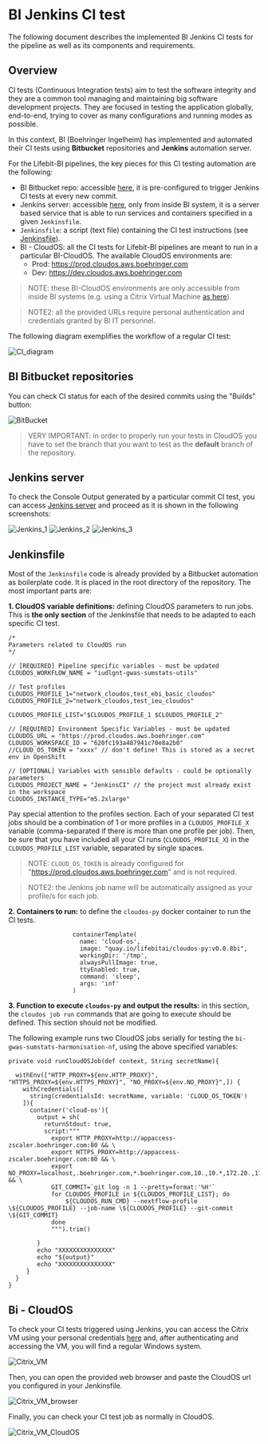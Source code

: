 # BI Jenkins CI test

The following document describes the implemented BI Jenkins CI tests for the
pipeline as well as its components and requirements.

## Overview

CI tests (Continuous Integration tests) aim to test the software integrity
and they are a common tool managing and maintaining big software development
projects. They are focused in testing the application globally, end-to-end,
trying to cover as many configurations and running modes
as possible.

In this context, BI (Boehringer Ingelheim) has implemented and automated
their CI tests using **Bitbucket** repositories and **Jenkins** automation server.

For the Lifebit-BI pipelines, the key pieces for this CI testing
automation are the following:

- BI Bitbucket repo: accessible [here](https://bitbucket.biscrum.com/projects/IUDLGNT/repos),
it is pre-configured to trigger Jenkins CI tests at every new commit.
- Jenkins server: accessible [here](https://jenkins-iudlgnt-cd.apps.eu-dev.ocp.aws.boehringer.com/), only from inside
BI system, it is a server based service that is able to run services and containers
specified in a given `Jenkinsfile`.
- `Jenkinsfile`: a script (text file) containing the CI test
instructions (see [Jenkinsfile](#jenkinsfile)).
- BI - CloudOS: all the CI tests for Lifebit-BI pipelines are meant
to run in a particular BI-CloudOS. The available CloudOS environments are:
    * Prod: https://prod.cloudos.aws.boehringer.com
    * Dev: https://dev.cloudos.aws.boehringer.com

> NOTE: these BI-CloudOS environments are only accessible from inside
BI systems (e.g. using a Citrix Virtual Machine [as here](https://myworkspace-eu.boehringer-ingelheim.com/vpn/index.html)).

> NOTE2: all the provided URLs require personal authentication and
credentials granted by BI IT personnel.

The following diagram exemplifies the workflow of a regular CI test:

![CI_diagram](ci_diagram.png)

## BI Bitbucket repositories

You can check CI status for each of the desired commits using the "Builds" button:

![BitBucket](bitbucket.png)


> VERY IMPORTANT: in order to properly run your tests in CloudOS you have to set the branch that you want to test as the
**default** branch of the repository.

## Jenkins server

To check the Console Output generated by a particular commit CI test, you can access
[Jenkins server](https://jenkins-iudlgnt-cd.apps.eu-dev.ocp.aws.boehringer.com/)
and proceed as it is shown in the following screenshots:

![Jenkins_1](jenkins_1.png)
![Jenkins_2](jenkins_2.png)
![Jenkins_3](jenkins_3.png)

## Jenkinsfile
<a name="jenkinsfile"></a>

Most of the `Jenkinsfile` code is already provided by a Bitbucket automation
as boilerplate code. It is placed in the root directory of the repository. The most
important parts are:

**1. CloudOS variable definitions:** defining CloudOS parameters to run jobs.
This is **the only section** of the Jenkinsfile that needs to be adapted to each specific CI test.

```
/*
Parameters related to CloudOS run
*/

// [REQUIRED] Pipeline specific variables - must be updated
CLOUDOS_WORKFLOW_NAME = "iudlgnt-gwas-sumstats-utils"

// Test profiles
CLOUDOS_PROFILE_1="network_cloudos,test_ebi_basic_cloudos"
CLOUDOS_PROFILE_2="network_cloudos,test_ieu_cloudos"

CLOUDOS_PROFILE_LIST="$CLOUDOS_PROFILE_1 $CLOUDOS_PROFILE_2"

// [REQUIRED] Environment Specific Variables - must be updated
CLOUDOS_URL = "https://prod.cloudos.aws.boehringer.com"
CLOUDOS_WORKSPACE_ID = "620fc193a487941c70e8a2b0"
//CLOUD_OS_TOKEN = "xxxx" // don't define! This is stored as a secret env in OpenShift

// [OPTIONAL] Variables with sensible defaults - could be optionally parameters
CLOUDOS_PROJECT_NAME = "JenkinsCI" // the project must already exist in the workspace
CLOUDOS_INSTANCE_TYPE="m5.2xlarge"
```

Pay special attention to the profiles section. Each of your separated CI test jobs should be a combination of 1 or more
profiles in a `CLOUDOS_PROFILE_X` variable (comma-separated if there is more than one profile per job). Then,
be sure that you have included all your CI runs (`CLOUDOS_PROFILE_X`) in the `CLOUDOS_PROFILE_LIST` variable,
separated by single spaces.

>NOTE: `CLOUD_OS_TOKEN` is already configured for "https://prod.cloudos.aws.boehringer.com" and is not required.

>NOTE2: the Jenkins job name will be automatically assigned as your profile/s for each job.

**2. Containers to run:** to define the `cloudos-py` docker container
to run the CI tests.

```
                  containerTemplate(
                    name: 'cloud-os',
                    image: "quay.io/lifebitai/cloudos-py:v0.0.8bi",
                    workingDir: '/tmp',
                    alwaysPullImage: true,
                    ttyEnabled: true,
                    command: 'sleep',
                    args: 'inf'
                  )
```

**3. Function to execute `cloudos-py` and output the results:** in this section, the
`cloudos job run` commands that are going to execute should be defined. This section should not be modified.

The following example runs two CloudOS jobs serially for testing the `bi-gwas-sumstats-harmonisation-nf`,
using the above specified variables:

```
private void runCloudOSJob(def context, String secretName){

  withEnv(["HTTP_PROXY=${env.HTTP_PROXY}", "HTTPS_PROXY=${env.HTTPS_PROXY}", "NO_PROXY=${env.NO_PROXY}",]) {
    withCredentials([
      string(credentialsId: secretName, variable: 'CLOUD_OS_TOKEN')
    ]){
      container('cloud-os'){
        output = sh(
          returnStdout: true,
          script:"""
            export HTTP_PROXY=http://appaccess-zscaler.boehringer.com:80 && \
            export HTTPS_PROXY=http://appaccess-zscaler.boehringer.com:80 && \
            export NO_PROXY=localhost,.boehringer.com,*.boehringer.com,10.,10.*,172.20.,172.20.*,0,1,2,3,4,5,6,7,8,9 && \
            GIT_COMMIT=`git log -n 1 --pretty=format:'%H'`
            for CLOUDOS_PROFILE in ${CLOUDOS_PROFILE_LIST}; do
                ${CLOUDOS_RUN_CMD} --nextflow-profile \${CLOUDOS_PROFILE} --job-name \${CLOUDOS_PROFILE} --git-commit \${GIT_COMMIT}
            done
            """).trim()

        }
        echo "XXXXXXXXXXXXXXX"
        echo "${output}"
        echo "XXXXXXXXXXXXXXX"
     }
  }
}
```

## Bi - CloudOS

To check your CI tests triggered using Jenkins, you can access the Citrix VM
using your personal credentials [here](https://myworkspace-eu.boehringer-ingelheim.com/vpn/index.html)
and, after authenticating and accessing the VM, you will find a regular Windows system.

![Citrix_VM](citrix_01.png)

Then, you can open the provided web browser and paste the CloudOS url you configured
in your Jenkinsfile.

![Citrix_VM_browser](citrix_02.png)

Finally, you can check your CI test job as normally in CloudOS.

![Citrix_VM_CloudOS](citrix_03.png)
